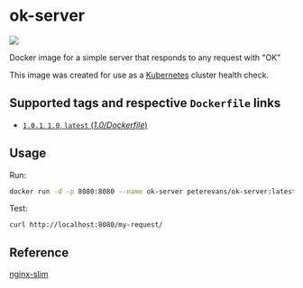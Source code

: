 # ok-server
[![](https://images.microbadger.com/badges/image/peterevans/ok-server.svg)](https://microbadger.com/images/peterevans/ok-server)

Docker image for a simple server that responds to any request with "OK"

This image was created for use as a [Kubernetes](https://kubernetes.io/) cluster health check.

## Supported tags and respective `Dockerfile` links

- [`1.0.1`, `1.0`, `latest`  (*1.0/Dockerfile*)](https://github.com/peter-evans/ok-server/tree/master)

## Usage
Run:
```bash
docker run -d -p 8080:8080 --name ok-server peterevans/ok-server:latest
```
Test:
```
curl http://localhost:8080/my-request/
```

## Reference

[nginx-slim](https://github.com/kubernetes/ingress/tree/master/images/nginx-slim)